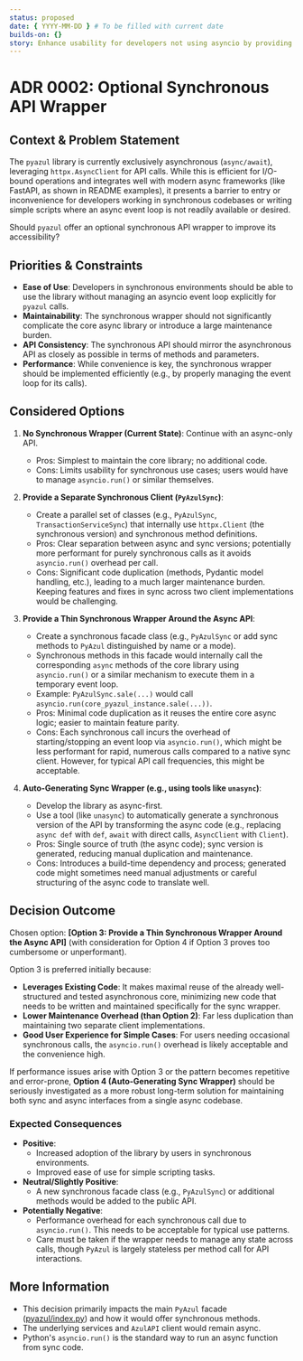 ```yaml
---
status: proposed
date: { YYYY-MM-DD } # To be filled with current date
builds-on: {}
story: Enhance usability for developers not using asyncio by providing a synchronous API.
---
```


# ADR 0002: Optional Synchronous API Wrapper

## Context & Problem Statement

The `pyazul` library is currently exclusively asynchronous (`async/await`), leveraging `httpx.AsyncClient` for API calls. While this is efficient for I/O-bound operations and integrates well with modern async frameworks (like FastAPI, as shown in README examples), it presents a barrier to entry or inconvenience for developers working in synchronous codebases or writing simple scripts where an async event loop is not readily available or desired.

Should `pyazul` offer an optional synchronous API wrapper to improve its accessibility?

## Priorities & Constraints

- **Ease of Use**: Developers in synchronous environments should be able to use the library without managing an asyncio event loop explicitly for `pyazul` calls.
- **Maintainability**: The synchronous wrapper should not significantly complicate the core async library or introduce a large maintenance burden.
- **API Consistency**: The synchronous API should mirror the asynchronous API as closely as possible in terms of methods and parameters.
- **Performance**: While convenience is key, the synchronous wrapper should be implemented efficiently (e.g., by properly managing the event loop for its calls).

## Considered Options

1. **No Synchronous Wrapper (Current State)**: Continue with an async-only API.

   - Pros: Simplest to maintain the core library; no additional code.
   - Cons: Limits usability for synchronous use cases; users would have to manage `asyncio.run()` or similar themselves.

2. **Provide a Separate Synchronous Client (`PyAzulSync`)**:

   - Create a parallel set of classes (e.g., `PyAzulSync`, `TransactionServiceSync`) that internally use `httpx.Client` (the synchronous version) and synchronous method definitions.
   - Pros: Clear separation between async and sync versions; potentially more performant for purely synchronous calls as it avoids `asyncio.run()` overhead per call.
   - Cons: Significant code duplication (methods, Pydantic model handling, etc.), leading to a much larger maintenance burden. Keeping features and fixes in sync across two client implementations would be challenging.

3. **Provide a Thin Synchronous Wrapper Around the Async API**:

   - Create a synchronous facade class (e.g., `PyAzulSync` or add sync methods to `PyAzul` distinguished by name or a mode).
   - Synchronous methods in this facade would internally call the corresponding `async` methods of the core library using `asyncio.run()` or a similar mechanism to execute them in a temporary event loop.
   - Example: `PyAzulSync.sale(...)` would call `asyncio.run(core_pyazul_instance.sale(...))`.
   - Pros: Minimal code duplication as it reuses the entire core async logic; easier to maintain feature parity.
   - Cons: Each synchronous call incurs the overhead of starting/stopping an event loop via `asyncio.run()`, which might be less performant for rapid, numerous calls compared to a native sync client. However, for typical API call frequencies, this might be acceptable.

4. **Auto-Generating Sync Wrapper (e.g., using tools like `unasync`)**:
   - Develop the library as async-first.
   - Use a tool (like `unasync`) to automatically generate a synchronous version of the API by transforming the async code (e.g., replacing `async def` with `def`, `await` with direct calls, `AsyncClient` with `Client`).
   - Pros: Single source of truth (the async code); sync version is generated, reducing manual duplication and maintenance.
   - Cons: Introduces a build-time dependency and process; generated code might sometimes need manual adjustments or careful structuring of the async code to translate well.

## Decision Outcome

Chosen option: **[Option 3: Provide a Thin Synchronous Wrapper Around the Async API]** (with consideration for Option 4 if Option 3 proves too cumbersome or unperformant).

Option 3 is preferred initially because:

- **Leverages Existing Code**: It makes maximal reuse of the already well-structured and tested asynchronous core, minimizing new code that needs to be written and maintained specifically for the sync wrapper.
- **Lower Maintenance Overhead (than Option 2)**: Far less duplication than maintaining two separate client implementations.
- **Good User Experience for Simple Cases**: For users needing occasional synchronous calls, the `asyncio.run()` overhead is likely acceptable and the convenience high.

If performance issues arise with Option 3 or the pattern becomes repetitive and error-prone, **Option 4 (Auto-Generating Sync Wrapper)** should be seriously investigated as a more robust long-term solution for maintaining both sync and async interfaces from a single async codebase.

### Expected Consequences

- **Positive**:
  - Increased adoption of the library by users in synchronous environments.
  - Improved ease of use for simple scripting tasks.
- **Neutral/Slightly Positive**:
  - A new synchronous facade class (e.g., `PyAzulSync`) or additional methods would be added to the public API.
- **Potentially Negative**:
  - Performance overhead for each synchronous call due to `asyncio.run()`. This needs to be acceptable for typical use patterns.
  - Care must be taken if the wrapper needs to manage any state across calls, though `PyAzul` is largely stateless per method call for API interactions.

## More Information

- This decision primarily impacts the main `PyAzul` facade ([pyazul/index.py](mdc:pyazul/index.py)) and how it would offer synchronous methods.
- The underlying services and `AzulAPI` client would remain async.
- Python's `asyncio.run()` is the standard way to run an async function from sync code.
